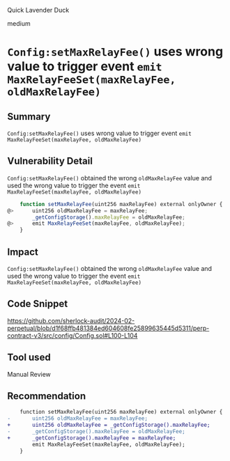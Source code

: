 Quick Lavender Duck

medium

# `Config:setMaxRelayFee()` uses wrong value to trigger event `emit MaxRelayFeeSet(maxRelayFee, oldMaxRelayFee)`

## Summary
`Config:setMaxRelayFee()` uses wrong value to trigger event `emit MaxRelayFeeSet(maxRelayFee, oldMaxRelayFee)`
## Vulnerability Detail
`Config:setMaxRelayFee()` obtained the wrong `oldMaxRelayFee` value and used the wrong value to trigger the event `emit MaxRelayFeeSet(maxRelayFee, oldMaxRelayFee)`
```js
    function setMaxRelayFee(uint256 maxRelayFee) external onlyOwner {
@>      uint256 oldMaxRelayFee = maxRelayFee;
        _getConfigStorage().maxRelayFee = oldMaxRelayFee;
@>      emit MaxRelayFeeSet(maxRelayFee, oldMaxRelayFee);
    }
```
## Impact
`Config:setMaxRelayFee()` obtained the wrong `oldMaxRelayFee` value and used the wrong value to trigger the event `emit MaxRelayFeeSet(maxRelayFee, oldMaxRelayFee)`
## Code Snippet
https://github.com/sherlock-audit/2024-02-perpetual/blob/d1f68ffb481384ed604608fe25899635445d5311/perp-contract-v3/src/config/Config.sol#L100-L104
## Tool used

Manual Review

## Recommendation
```diff
    function setMaxRelayFee(uint256 maxRelayFee) external onlyOwner {
-       uint256 oldMaxRelayFee = maxRelayFee;
+       uint256 oldMaxRelayFee = _getConfigStorage().maxRelayFee;
-       _getConfigStorage().maxRelayFee = oldMaxRelayFee;
+       _getConfigStorage().maxRelayFee = maxRelayFee;
        emit MaxRelayFeeSet(maxRelayFee, oldMaxRelayFee);
    }
```
